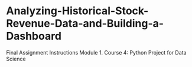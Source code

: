 # Analyzing-Historical-Stock-Revenue-Data-and-Building-a-Dashboard
Final Assignment Instructions
Module 1. Course 4: Python Project for Data Science

